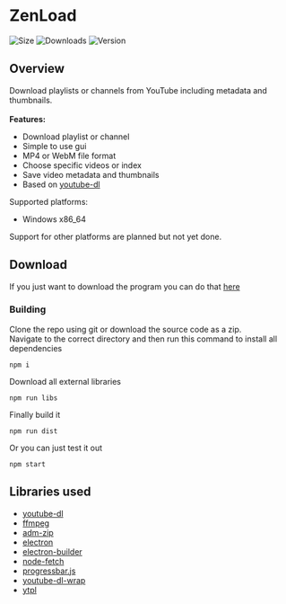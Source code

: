 # ZenLoad
![Size](https://img.shields.io/github/languages/code-size/risbun/ZenLoad)
![Downloads](https://img.shields.io/github/downloads/risbun/ZenLoad/total)
![Version](https://img.shields.io/github/package-json/v/risbun/ZenLoad)

## Overview
Download playlists or channels from YouTube including metadata and thumbnails. \
\
**Features:**
* Download playlist or channel
* Simple to use gui
* MP4 or WebM file format
* Choose specific videos or index
* Save video metadata and thumbnails
* Based on [youtube-dl](https://youtube-dl.org/)

Supported platforms:
* Windows x86_64

Support for other platforms are planned but not yet done.

## Download
If you just want to download the program you can do that [here](https://github.com/risbun/ZenLoad/releases)
### Building
Clone the repo using git or download the source code as a zip.\
Navigate to the correct directory and then run this command to install all dependencies
```
npm i
```
Download all external libraries
```
npm run libs
```
Finally build it
```
npm run dist
```
Or you can just test it out
```
npm start
```

## Libraries used
* [youtube-dl](https://youtube-dl.org/)
* [ffmpeg](https://ffmpeg.org/)
* [adm-zip](https://github.com/cthackers/adm-zip)
* [electron](https://www.electronjs.org)
* [electron-builder](https://www.electron.build/)
* [node-fetch](https://github.com/bitinn/node-fetch)
* [progressbar.js](https://kimmobrunfeldt.github.io/progressbar.js/)
* [youtube-dl-wrap](https://github.com/ghjbnm/youtube-dl-wrap)
* [ytpl](https://github.com/TimeForANinja/node-ytpl)
